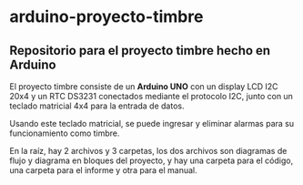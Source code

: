 # arduino-proyecto-timbre
## Repositorio para el proyecto timbre hecho en Arduino

El proyecto timbre consiste de un **Arduino UNO** con un display LCD I2C 20x4 y un RTC DS3231
conectados mediante el protocolo I2C, junto con un teclado matricial 4x4 para la entrada de datos.

Usando este teclado matricial, se puede ingresar y eliminar alarmas 
para su funcionamiento como timbre.

En la raíz, hay 2 archivos y 3 carpetas, los dos archivos son diagramas de flujo
y diagrama en bloques del proyecto, y hay una carpeta para el código, una carpeta para
el informe y otra para el manual.
